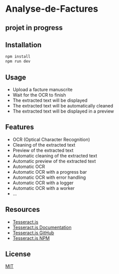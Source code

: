 # Analyse-de-Factures
## projet in progress

## Installation

```bash
npm install
npm run dev
```

## Usage

- Upload a facture manuscrite
- Wait for the OCR to finish
- The extracted text will be displayed
- The extracted text will be automatically cleaned
- The extracted text will be displayed in a preview

## Features

- OCR (Optical Character Recognition)
- Cleaning of the extracted text
- Preview of the extracted text
- Automatic cleaning of the extracted text
- Automatic preview of the extracted text
- Automatic OCR
- Automatic OCR with a progress bar
- Automatic OCR with error handling
- Automatic OCR with a logger
- Automatic OCR with a worker
- ...

## Resources

- [Tesseract.js](https://tesseract.projectnaptha.com/)
- [Tesseract.js Documentation](https://tesseract.projectnaptha.com/docs/stable/index)
- [Tesseract.js GitHub](https://github.com/naptha/tesseract.js)
- [Tesseract.js NPM](https://www.npmjs.com/package/tesseract.js)

## License  
[MIT](https://choosealicense.com/licenses/mit/)
